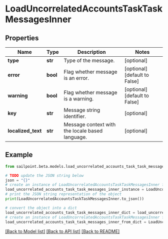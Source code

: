 # LoadUncorrelatedAccountsTaskTaskMessagesInner


## Properties

Name | Type | Description | Notes
------------ | ------------- | ------------- | -------------
**type** | **str** | Type of the message. | [optional] 
**error** | **bool** | Flag whether message is an error. | [optional] [default to False]
**warning** | **bool** | Flag whether message is a warning. | [optional] [default to False]
**key** | **str** | Message string identifier. | [optional] 
**localized_text** | **str** | Message context with the locale based language. | [optional] 

## Example

```python
from sailpoint.beta.models.load_uncorrelated_accounts_task_task_messages_inner import LoadUncorrelatedAccountsTaskTaskMessagesInner

# TODO update the JSON string below
json = "{}"
# create an instance of LoadUncorrelatedAccountsTaskTaskMessagesInner from a JSON string
load_uncorrelated_accounts_task_task_messages_inner_instance = LoadUncorrelatedAccountsTaskTaskMessagesInner.from_json(json)
# print the JSON string representation of the object
print(LoadUncorrelatedAccountsTaskTaskMessagesInner.to_json())

# convert the object into a dict
load_uncorrelated_accounts_task_task_messages_inner_dict = load_uncorrelated_accounts_task_task_messages_inner_instance.to_dict()
# create an instance of LoadUncorrelatedAccountsTaskTaskMessagesInner from a dict
load_uncorrelated_accounts_task_task_messages_inner_from_dict = LoadUncorrelatedAccountsTaskTaskMessagesInner.from_dict(load_uncorrelated_accounts_task_task_messages_inner_dict)
```
[[Back to Model list]](../README.md#documentation-for-models) [[Back to API list]](../README.md#documentation-for-api-endpoints) [[Back to README]](../README.md)


